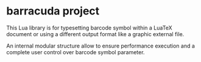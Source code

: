 # barracuda project

This Lua library is for typesetting barcode symbol within a LuaTeX document or
using a different output format like a graphic external file.

An internal modular structure allow to ensure performance execution and
a complete user control over barcode symbol parameter.
